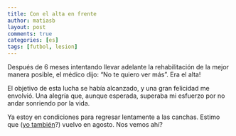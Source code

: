 ```yaml
---
title: Con el alta en frente
author: matiasb
layout: post
comments: true
categories: [es]
tags: [futbol, lesion]
---
```

Después de 6 meses intentando llevar adelante la rehabilitación de la mejor manera posible, el médico dijo: &#8220;No te quiero ver más&#8221;. Era el alta!

El objetivo de esta lucha se había alcanzado, y una gran felicidad me envolvió. Una alegría que, aunque esperada, superaba mi esfuerzo por no andar sonriendo por la vida.

Ya estoy en condiciones para regresar lentamente a las canchas. Estimo que (<a title="el Ega" href="http://el-ega.com.ar" target="_blank">yo también</a>?) vuelvo en agosto. Nos vemos ahí?